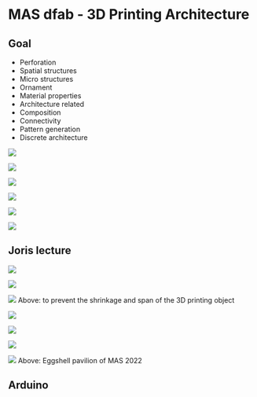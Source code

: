 # MAS dfab - 3D Printing Architecture

## Goal

- Perforation
- Spatial structures
- Micro structures
- Ornament
- Material properties
- Architecture related
- Composition
- Connectivity
- Pattern generation
- Discrete architecture

![](9_MASdfab_3DPrintingArchitecture/1.jpg)

![](9_MASdfab_3DPrintingArchitecture/2.jpg)

![](9_MASdfab_3DPrintingArchitecture/3.jpg)

![](9_MASdfab_3DPrintingArchitecture/4.jpg)

![](9_MASdfab_3DPrintingArchitecture/5.jpg)

![](9_MASdfab_3DPrintingArchitecture/6.jpg)

## Joris lecture

![](9_MASdfab_3DPrintingArchitecture/9_MASdfab_3DPrintingArchitecture_2022-11-16-09-50-34.png)

![](9_MASdfab_3DPrintingArchitecture/9_MASdfab_3DPrintingArchitecture_2022-11-16-09-51-18.png)

![](9_MASdfab_3DPrintingArchitecture/9_MASdfab_3DPrintingArchitecture_2022-11-16-09-54-42.png)
Above: to prevent the shrinkage and span of the 3D printing object

![](9_MASdfab_3DPrintingArchitecture/9_MASdfab_3DPrintingArchitecture_2022-11-16-09-58-24.png)

![](9_MASdfab_3DPrintingArchitecture/9_MASdfab_3DPrintingArchitecture_2022-11-16-10-00-49.png)

![](9_MASdfab_3DPrintingArchitecture/9_MASdfab_3DPrintingArchitecture_2022-11-16-10-16-36.png)

![](9_MASdfab_3DPrintingArchitecture/9_MASdfab_3DPrintingArchitecture_2022-11-16-10-32-07.png)
Above: Eggshell pavilion of MAS 2022



## Arduino


